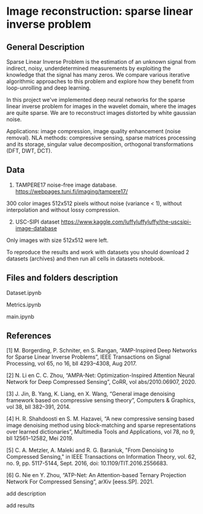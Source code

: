 # Image reconstruction: sparse linear inverse problem

## General Description

Sparse Linear Inverse Problem is the estimation of an unknown signal from indirect, noisy, underdetermined measurements by exploiting the knowledge that the signal has many zeros. We compare various iterative algorithmic approaches to this problem and explore how they benefit from loop-unrolling and deep learning.

In this project we've implemented deep neural networks for the sparse linear inverse problem for images in the wavelet domain, where the images are quite sparse. We are to reconstruct images distorted by white gaussian noise.

Applications: image compression, image quality enhancement (noise removal).
NLA methods: compressive sensing, sparse matrices processing and its storage, singular value decomposition, orthogonal transformations (DFT, DWT, DCT). 

## Data

1) TAMPERE17 noise-free image database.
https://webpages.tuni.fi/imaging/tampere17/

300 color images 512x512 pixels without noise (variance < 1), without interpolation and without lossy compression.

2) USC-SIPI dataset
https://www.kaggle.com/luffyluffyluffy/the-uscsipi-image-database

Only images with size 512x512 were left.

To reproduce the results and work with datasets you should download 2 datasets (archives) and then run all cells in datasets notebook.

## Files and folders description

Dataset.ipynb

Metrics.ipynb

main.ipynb 



## References

[1] M. Borgerding, P. Schniter, en S. Rangan, “AMP-Inspired Deep Networks for Sparse Linear Inverse Problems”, IEEE Transactions on Signal Processing, vol 65, no 16, bll 4293–4308, Aug 2017.

[2] N. Li en C. C. Zhou, “AMPA-Net: Optimization-Inspired Attention Neural Network for Deep Compressed Sensing”, CoRR, vol abs/2010.06907, 2020.

[3]  J. Jin, B. Yang, K. Liang, en X. Wang, “General image denoising framework based on compressive sensing theory”, Computers & Graphics, vol 38, bll 382–391, 2014.

[4] H. R. Shahdoosti en S. M. Hazavei, “A new compressive sensing based image denoising method using block-matching and sparse representations over learned dictionaries”, Multimedia Tools and Applications, vol 78, no 9, bll 12561–12582, Mei 2019.

[5] C. A. Metzler, A. Maleki and R. G. Baraniuk, "From Denoising to Compressed Sensing," in IEEE Transactions on Information Theory, vol. 62, no. 9, pp. 5117-5144, Sept. 2016, doi: 10.1109/TIT.2016.2556683.

[6] G. Nie en Y. Zhou, “ATP-Net: An Attention-based Ternary Projection Network For Compressed Sensing”, arXiv [eess.SP]. 2021.





add description 

add results

